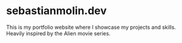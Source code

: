 # sebastianmolin.dev
This is my portfolio website where I showcase my projects and skills. Heavily inspired by the Alien movie series.
